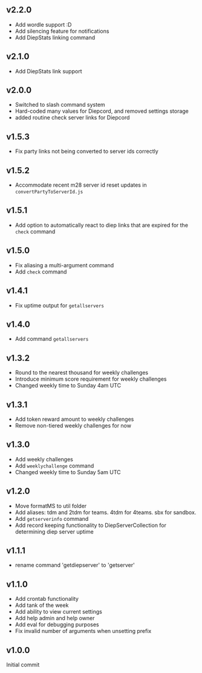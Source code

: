 ## v2.2.0

- Add wordle support :D
- Add silencing feature for notifications
- Add DiepStats linking command

## v2.1.0

- Add DiepStats link support

## v2.0.0

- Switched to slash command system
- Hard-coded many values for Diepcord, and removed settings storage
- added routine check server links for Diepcord

## v1.5.3

- Fix party links not being converted to server ids correctly

## v1.5.2

- Accommodate recent m28 server id reset updates in `convertPartyToServerId.js`

## v1.5.1

- Add option to automatically react to diep links that are expired for the `check` command

## v1.5.0

- Fix aliasing a multi-argument command
- Add `check` command

## v1.4.1

- Fix uptime output for `getallservers`

## v1.4.0

- Add command `getallservers`

## v1.3.2

- Round to the nearest thousand for weekly challenges
- Introduce minimum score requirement for weekly challenges
- Changed weekly time to Sunday 4am UTC

## v1.3.1

- Add token reward amount to weekly challenges
- Remove non-tiered weekly challenges for now

## v1.3.0

- Add weekly challenges
- Add `weeklychallenge` command
- Changed weekly time to Sunday 5am UTC

## v1.2.0

- Move formatMS to util folder
- Add aliases: tdm and 2tdm for teams. 4tdm for 4teams. sbx for sandbox.
- Add `getserverinfo` command
- Add record keeping functionality to DiepServerCollection for determining diep server uptime

## v1.1.1

- rename command 'getdiepserver' to 'getserver'

## v1.1.0

- Add crontab functionality
- Add tank of the week
- Add ability to view current settings
- Add help admin and help owner
- Add eval for debugging purposes
- Fix invalid number of arguments when unsetting prefix

## v1.0.0

Initial commit
